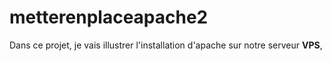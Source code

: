 # metterenplaceapache2
Dans ce projet, je vais illustrer l'installation d'apache sur notre serveur **VPS**, 
